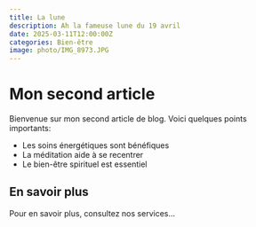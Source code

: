 ```yaml
---
title: La lune
description: Ah la fameuse lune du 19 avril
date: 2025-03-11T12:00:00Z
categories: Bien-être
image: photo/IMG_8973.JPG
---
```


# Mon second article

Bienvenue sur mon second article de blog. Voici quelques points importants:

- Les soins énergétiques sont bénéfiques
- La méditation aide à se recentrer
- Le bien-être spirituel est essentiel

## En savoir plus

Pour en savoir plus, consultez nos services...
